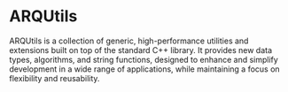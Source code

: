 # ARQUtils

ARQUtils is a collection of generic, high-performance utilities and extensions built on top of the standard C++ library. It provides new data types, algorithms, and string functions, designed to enhance and simplify development in a wide range of applications, while maintaining a focus on flexibility and reusability.